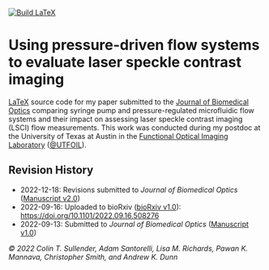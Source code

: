 [![Build LaTeX](https://github.com/shiruken/using-pressure-driven-flow-systems-to-evaluate-laser-speckle-contrast-imaging/actions/workflows/main.yml/badge.svg?branch=main)](https://github.com/shiruken/using-pressure-driven-flow-systems-to-evaluate-laser-speckle-contrast-imaging/actions/workflows/main.yml)

# Using pressure-driven flow systems to evaluate laser speckle contrast imaging

[LaTeX](https://www.latex-project.org/) source code for my paper submitted to the [Journal of Biomedical Optics](https://www.spiedigitallibrary.org/journals/journal-of-biomedical-optics) comparing syringe pump and pressure-regulated microfluidic flow systems and their impact on assessing laser speckle contrast imaging (LSCI) flow measurements. This work was conducted during my postdoc at the University of Texas at Austin in the [Functional Optical Imaging Laboratory](https://foil.bme.utexas.edu/) ([@UTFOIL](https://github.com/utfoil)).

## Revision History

* 2022-12-18: Revisions submitted to _Journal of Biomedical Optics_ ([Manuscript v2.0](https://github.com/shiruken/using-pressure-driven-flow-systems-to-evaluate-laser-speckle-contrast-imaging/releases/tag/v2.0))
* 2022-09-16: Uploaded to bioRxiv ([bioRxiv v1.0](https://github.com/shiruken/using-pressure-driven-flow-systems-to-evaluate-laser-speckle-contrast-imaging/releases/tag/v1.0-bioRxiv)): https://doi.org/10.1101/2022.09.16.508276
* 2022-09-13: Submitted to _Journal of Biomedical Optics_ ([Manuscript v1.0](https://github.com/shiruken/using-pressure-driven-flow-systems-to-evaluate-laser-speckle-contrast-imaging/releases/tag/v1.0))

_© 2022 Colin T. Sullender, Adam Santorelli, Lisa M. Richards, Pawan K. Mannava, Christopher Smith, and Andrew K. Dunn_
